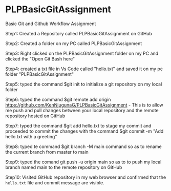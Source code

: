 # PLPBasicGitAssignment
Basic Git and Github Workflow Assignment

Step1: Created a Repository called PLPBasicGitAssignment on GitHub

Step2: Created a folder on my PC called PLPBasicGitAssignment

Step3: Right clicked on the PLPBasicGitAssignment folder on my PC and clicked the "Open Git Bash here"

Step4: created a txt file in Vs Code called "hello.txt" and saved it on my pc folder "PLPBasicGitAssignment"

Step5: typed the command $git init to initialize a git repository on my local folder

Step6: typed the command  $git remote add origin https://github.com/KenNjugunaG/PLPBasicGitAssignment - This is to allow me push and pull changes between your local repository and the remote repository hosted on GitHub

Step7: typed the command $git add hello.txt to stage my commit and proceeded to commit the changes with the command  $git commit -m "Add hello.txt with a greeting"

Step8: typed te command $git branch -M main command so as to rename the current branch from master to main

Step9: typed the comand git push -u origin main so as to to push my local branch named main to the remote repository on GitHub

Step10: Visited  GitHub repository in my web browser and confirmed that the `hello.txt` file and commit message are visible.
